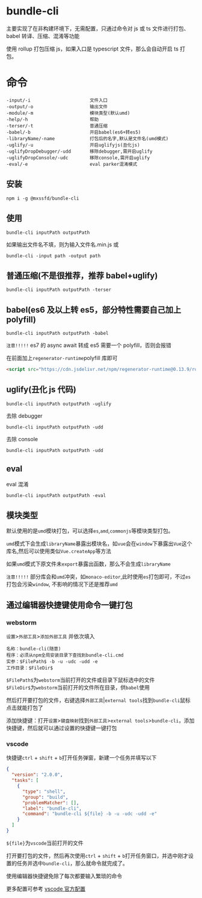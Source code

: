 # bundle-cli

主要实现了在非构建环境下，无需配置，只通过命令对 js 或 ts 文件进行打包、babel 转译、压缩、混淆等功能

使用 rollup 打包压缩 js，如果入口是 typescript 文件，那么会自动开启 ts 打包。

# 命令

```
-input/-i                      文件入口
-output/-o                     输出文件
-module/-m                     模块类型(默认umd)
-help/-h                       帮助
-terser/-t                     普通压缩
-babel/-b                      开启babel(es6+转es5)
-libraryName/-name             打包后的名字,默认是文件名(umd模式)
-uglify/-u                     开启uglifyjs(丑化js)
-uglifyDropDebugger/-udd       移除debugger,需开启uglify
-uglifyDropConsole/-udc        移除console,需开启uglify
-eval/-e                       eval parker混淆模式
```

## 安装

```
npm i -g @mxssfd/bundle-cli
```

## 使用

```
bundle-cli inputPath outputPath
```

如果输出文件名不填，则为输入文件名.min.js
或

```
bundle-cli -input path -output path
```

## 普通压缩(不是很推荐，推荐 babel+uglify)

```
bundle-cli inputPath outputPath -terser
```

## babel(es6 及以上转 es5，部分特性需要自己加上 polyfill)

```
bundle-cli inputPath outputPath -babel
```

`注意!!!!!` es7 的 async await 转成 es5 需要一个 polyfill，否则会报错

在前面加上`regenerator-runtime`polyfill 库即可

```html
<script src="https://cdn.jsdelivr.net/npm/regenerator-runtime@0.13.9/runtime.min.js"></script>
```

## uglify(丑化 js 代码)

```
bundle-cli inputPath outputPath -uglify
```

去除 debugger

```
bundle-cli inputPath outputPath -udd
```

去除 console

```
bundle-cli inputPath outputPath -udd
```

## eval

eval 混淆

```
bundle-cli inputPath outputPath -eval
```

## 模块类型

默认使用的是`umd`模块打包，可以选择`es`,`amd`,`commonjs`等模块类型打包。

`umd`模式下会生成`libraryName`暴露出模块名，如`vue`会在`window`下暴露出`Vue`这个库名,然后可以使用类似`Vue.createApp`等方法

如果`umd`模式下原文件未`export`暴露出函数，那么不会生成`libraryName`

`注意!!!!!` 部分库会和`umd`冲突，如`monaco-editor`,此时使用`es`打包即可，不过`es`打包会污染`window`, 不影响的情况下还是推荐`umd`

## 通过编辑器快捷键使用命令一键打包

### webstorm

`设置`>`外部工具`>`添加外部工具`
并依次填入

```
名称：bundle-cli(随意)
程序：必须从npm全局安装目录下查找到bundle-cli.cmd
实参：$FilePath$ -b -u -udc -udd -e
工作目录：$FileDir$
```

`$FilePath$`为`webstorm`当前打开的文件或目录下鼠标选中的文件  
`$FileDir$`为`webstorm`当前打开的文件所在目录，供`babel`使用

然后打开要打包的文件，右键选择`外部工具`|`external tools`找到`bundle-cli`鼠标点击就能打包了

添加快捷键：打开`设置`>`键盘映射`找到`外部工具`>`external tools`>`bundle-cli`，添加快捷键，然后就可以通过设置的快捷键一键打包

### vscode

快捷键`ctrl` + `shift` + `b`打开任务弹窗，新建一个任务并填写以下

```json
{
  "version": "2.0.0",
  "tasks": [
    {
      "type": "shell",
      "group": "build",
      "problemMatcher": [],
      "label": "bundle-cli",
      "command": "bundle-cli ${file} -b -u -udc -udd -e"
    }
  ]
}
```

`${file}`为`vscode`当前打开的文件

打开要打包的文件，然后再次使用`ctrl` + `shift` + `b`打开任务窗口，并选中刚才设置的任务并选中`bundle-cli`，那么就命令就完成了。  

使用编辑器快捷键免除了每次都要输入繁琐的命令

更多配置可参考 [vscode 官方配置](https://code.visualstudio.com/docs/editor/tasks)
